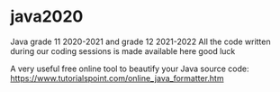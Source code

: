 # java2020
Java grade 11 2020-2021 and grade 12 2021-2022
All the code written during our coding sessions is made available here
good luck

A very useful free online tool to beautify your Java source code:
https://www.tutorialspoint.com/online_java_formatter.htm
